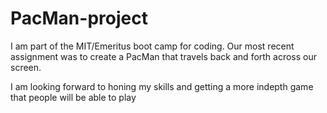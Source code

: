 # PacMan-project
I am part of the MIT/Emeritus boot camp for coding. Our most recent assignment was to create a PacMan that travels back and forth across our screen.

I am looking forward to honing my skills and getting a more indepth game that people will be able to play
